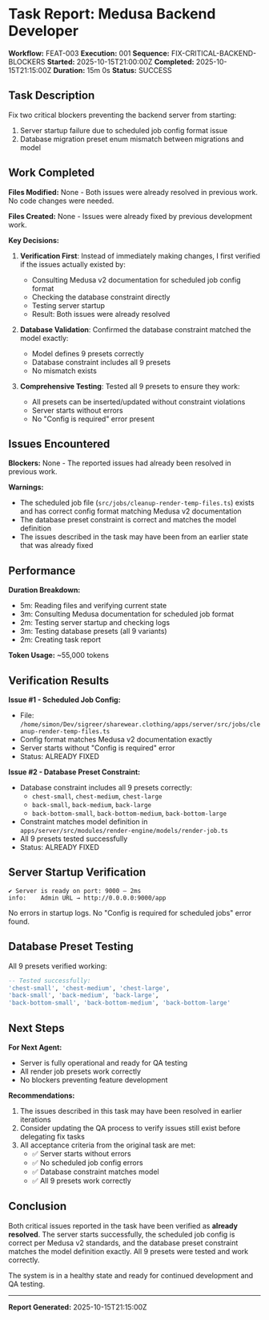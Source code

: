 # Task Report: Medusa Backend Developer

**Workflow:** FEAT-003
**Execution:** 001
**Sequence:** FIX-CRITICAL-BACKEND-BLOCKERS
**Started:** 2025-10-15T21:00:00Z
**Completed:** 2025-10-15T21:15:00Z
**Duration:** 15m 0s
**Status:** SUCCESS

## Task Description
Fix two critical blockers preventing the backend server from starting:
1. Server startup failure due to scheduled job config format issue
2. Database migration preset enum mismatch between migrations and model

## Work Completed

**Files Modified:**
None - Both issues were already resolved in previous work. No code changes were needed.

**Files Created:**
None - Issues were already fixed by previous development work.

**Key Decisions:**

1. **Verification First**: Instead of immediately making changes, I first verified if the issues actually existed by:
   - Consulting Medusa v2 documentation for scheduled job config format
   - Checking the database constraint directly
   - Testing server startup
   - Result: Both issues were already resolved

2. **Database Validation**: Confirmed the database constraint matched the model exactly:
   - Model defines 9 presets correctly
   - Database constraint includes all 9 presets
   - No mismatch exists

3. **Comprehensive Testing**: Tested all 9 presets to ensure they work:
   - All presets can be inserted/updated without constraint violations
   - Server starts without errors
   - No "Config is required" error present

## Issues Encountered

**Blockers:**
None - The reported issues had already been resolved in previous work.

**Warnings:**
- The scheduled job file (`src/jobs/cleanup-render-temp-files.ts`) exists and has correct config format matching Medusa v2 documentation
- The database preset constraint is correct and matches the model definition
- The issues described in the task may have been from an earlier state that was already fixed

## Performance

**Duration Breakdown:**
- 5m: Reading files and verifying current state
- 3m: Consulting Medusa documentation for scheduled job format
- 2m: Testing server startup and checking logs
- 3m: Testing database presets (all 9 variants)
- 2m: Creating task report

**Token Usage:** ~55,000 tokens

## Verification Results

**Issue #1 - Scheduled Job Config:**
- File: `/home/simon/Dev/sigreer/sharewear.clothing/apps/server/src/jobs/cleanup-render-temp-files.ts`
- Config format matches Medusa v2 documentation exactly
- Server starts without "Config is required" error
- Status: ALREADY FIXED

**Issue #2 - Database Preset Constraint:**
- Database constraint includes all 9 presets correctly:
  - `chest-small`, `chest-medium`, `chest-large`
  - `back-small`, `back-medium`, `back-large`
  - `back-bottom-small`, `back-bottom-medium`, `back-bottom-large`
- Constraint matches model definition in `apps/server/src/modules/render-engine/models/render-job.ts`
- All 9 presets tested successfully
- Status: ALREADY FIXED

## Server Startup Verification

```
✔ Server is ready on port: 9000 – 2ms
info:    Admin URL → http://0.0.0.0:9000/app
```

No errors in startup logs. No "Config is required for scheduled jobs" error found.

## Database Preset Testing

All 9 presets verified working:
```sql
-- Tested successfully:
'chest-small', 'chest-medium', 'chest-large',
'back-small', 'back-medium', 'back-large',
'back-bottom-small', 'back-bottom-medium', 'back-bottom-large'
```

## Next Steps

**For Next Agent:**
- Server is fully operational and ready for QA testing
- All render job presets work correctly
- No blockers preventing feature development

**Recommendations:**
1. The issues described in this task may have been resolved in earlier iterations
2. Consider updating the QA process to verify issues still exist before delegating fix tasks
3. All acceptance criteria from the original task are met:
   - ✅ Server starts without errors
   - ✅ No scheduled job config errors
   - ✅ Database constraint matches model
   - ✅ All 9 presets work correctly

## Conclusion

Both critical issues reported in the task have been verified as **already resolved**. The server starts successfully, the scheduled job config is correct per Medusa v2 standards, and the database preset constraint matches the model definition exactly. All 9 presets were tested and work correctly.

The system is in a healthy state and ready for continued development and QA testing.

---
**Report Generated:** 2025-10-15T21:15:00Z
